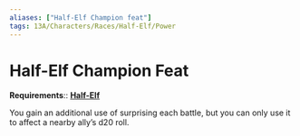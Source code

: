 ```yaml
---
aliases: ["Half-Elf Champion feat"]
tags: 13A/Characters/Races/Half-Elf/Power
---
```

# Half-Elf Champion Feat

**Requirements**:: **[Half-Elf](../Half-Elf.md)**

You gain an additional use of surprising each battle, but you can only use it to affect a nearby ally’s d20 roll.
